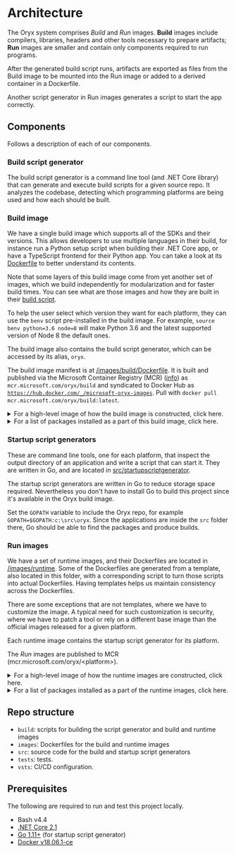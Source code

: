 # Architecture

The Oryx system comprises *Build* and *Run* images. **Build** images include
compilers, libraries, headers and other tools necessary to prepare artifacts;
**Run** images are smaller and contain only components required to run
programs.

After the generated build script runs, artifacts are exported as files from
the Build image to be mounted into the Run image or added to a derived
container in a Dockerfile.

Another script generator in Run images generates a script to start the app
correctly.

## Components

Follows a description of each of our components.

### Build script generator

The build script generator is a command line tool (and .NET Core library) that can generate and execute build
scripts for a given source repo.
It analyzes the codebase, detecting which programming platforms are being used and how each should be built.

### Build image

We have a single build image which supports all of the SDKs and their versions. This allows developers to use
multiple languages in their build, for instance run a Python setup script when building their .NET Core app,
or have a TypeScript frontend for their Python app. You can take a look at its
[Dockerfile](../images/build/Dockerfile) to better understand its contents.

Note that some layers of this build image come from yet another set of images, which we build independently for
modularization and for faster build times. You can see what are those images and how they are built in their
[build script](../build/buildBuildImageBases.sh).

To help the user select which version they want for each platform, they can use the `benv` script pre-installed
in the build image. For example, `source benv python=3.6 node=8` will make Python 3.6 and the latest supported
version of Node 8 the default ones.

The build image also contains the build script generator, which can be accessed by its alias, `oryx`.

The build image manifest is at
[/images/build/Dockerfile](../images/build/Dockerfile). It is built and
published via the Microsoft Container Registry (MCR) ([info][]) as
`mcr.microsoft.com/oryx/build` and syndicated to Docker Hub as
[`https://hub.docker.com/_/microsoft-oryx-images`](https://hub.docker.com/_/microsoft-oryx-images). Pull with `docker pull
mcr.microsoft.com/oryx/build:latest`.

<details>
<summary>For a high-level image of how the build image is constructed, click here.</summary>

![Build images](./resources/build-images.png)
</details>

<details>
<summary>For a list of packages installed as a part of this build image, click here.</summary>

#### [Slim Build Image](../images/build/slim.Dockerfile)

**Docker**

- [`buildpack-deps:stretch`](../images/build/slim.Dockerfile#L5)
- [`mcr.microsoft.com/oryx/python-build-base:3.7-{BUILD}`](../images/build/slim.Dockerfile#L160)

**`apt-get`**

- Basic build tools
    - [`build-essential`](../images/build/slim.Dockerfile#L25)
    - [`default-libmysqlclient-dev`](../images/build/slim.Dockerfile#L31)
    - [`git`](../images/build/slim.Dockerfile#L21)
    - [`libpq-dev`](../images/build/slim.Dockerfile#L29)
    - [`make`](../images/build/slim.Dockerfile#L22)
    - [`moreutils`](../images/build/slim.Dockerfile#L33)
    - [`rsync`](../images/build/slim.Dockerfile#L34)
    - [`unixodbc-dev`](../images/build/slim.Dockerfile#L27)
    - [`unzip`](../images/build/slim.Dockerfile#L23)
    - [`zip`](../images/build/slim.Dockerfile#L35)
- .NET Core
    - [`libc6`](../images/build/slim.Dockerfile#L50)
    - [`libgcc1`](../images/build/slim.Dockerfile#L51)
    - [`libgssapi-krb5-2`](../images/build/slim.Dockerfile#L52)
    - [`libicu57`](../images/build/slim.Dockerfile#L53)
    - [`liblttng-ust0`](../images/build/slim.Dockerfile#L54)
    - [`libssl1.0.2`](../images/build/slim.Dockerfile#L55)
    - [`libstdc++6`](../images/build/slim.Dockerfile#L56)
    - [`zlib1g`](../images/build/slim.Dockerfile#L57)
- Node
    - [`jq`](../images/build/slim.Dockerfile#L108)
- Python
    - [`tk-dev`](../images/build/slim.Dockerfile#L169)
    - [`uuid-dev`](../images/build/slim.Dockerfile#L170)

#### [Full build image](../images/build/Dockerfile)

**Docker**

- Python
    - [`mcr.microsoft.com/oryx/python-build-base:2.7-{BUILD}`](../images/build/Dockerfile#L179)
    - [`mcr.microsoft.com/oryx/python-build-base:3.6-{BUILD}`](../images/build/Dockerfile#L180)
    - [`mcr.microsoft.com/oryx/python-build-base:3.8-{BUILD}`](../images/build/Dockerfile#L181)
- PHP
    - [`mcr.microsoft.com/oryx/php-build-base:5.6-{BUILD}`](../images/build/Dockerfile#L217)
    - [`mcr.microsoft.com/oryx/php-build-base:7.0-{BUILD}`](../images/build/Dockerfile#L218)
    - [`mcr.microsoft.com/oryx/php-build-base:7.2-{BUILD}`](../images/build/Dockerfile#L219)
    - [`mcr.microsoft.com/oryx/php-build-base:7.3-{BUILD}`](../images/build/Dockerfile#L220)
- [`golang:1.11-stretch`](../images/build/Dockerfile#L228)

**`apt-get`**

- .NET Core
    - [`libunwind8`](../images/build/Dockerfile#L16)
    - [`libcurl3`](../images/build/Dockerfile#L26)
    - [`libuuid1`](../images/build/Dockerfile#L27)
- Node
    - [`jq`](../images/build/Dockerfile#L100)

</details>

[info]: https://azure.microsoft.com/en-us/blog/microsoft-syndicates-container-catalog/

### Startup script generators

These are command line tools, one for each platform, that inspect the output directory of an application and
write a script that can start it. They are written in Go, and are located in
[src/startupscriptgenerator](../src/startupscriptgenerator/).

The startup script generators are written in Go to reduce storage space
required. Nevertheless you don't have to install Go to build this project
since it's available in the Oryx build image.

Set the `GOPATH` variable to include the Oryx repo, for example
`GOPATH=$GOPATH:c:\src\oryx`. Since the applications are inside the `src`
folder there, Go should be able to find the packages and produce builds.

### Run images

We have a set of runtime images, and their Dockerfiles are located in [/images/runtime](../images/runtime).
Some of the Dockerfiles are generated from a template, also located in this folder, with a corresponding
script to turn those scripts into actual Dockerfiles. Having templates helps us maintain consistency
across the Dockerfiles.

There are some exceptions that are not templates, where we have to customize the image. A typical need for
such customization is security, where we have to patch a tool or rely on a different base image than the
official images released for a given platform.

Each runtime image contains the startup script generator for its platform.

The *Run* images are published to MCR (mcr.microsoft.com/oryx/&lt;platform&gt;).

<details>
<summary>For a high-level image of how the runtime images are constructed, click here.</summary>

![Runtime images](./resources/runtime-images.png)
</details>

<details>
<summary>For a list of packages installed as a part of the runtime images, click here.</summary>

#### [Common base image](../images/runtime/commonbase/Dockerfile)

**Docker**

- [`buildpack-deps:stretch-curl`](../images/runtime/commonbase/Dockerfile#L1)

**`apt-get`**

- [`xz-utils`](../images/runtime/commonbase/Dockerfile#L4)

#### [.NET Core template](../images/runtime/dotnetcore/Dockerfile.template)

**Docker**

- [`golang:1.11-stretch`](../images/runtime/dotnetcore/Dockerfile.template#L2)
- [`mcr.microsoft.com/dotnet/core/runtime:{VERSION}](../images/runtime/dotnetcore/Dockerfile.template#L12)

**`apt-get`**

- [`file`](../images/runtime/dotnetcore/Dockerfile.template#L16)

#### [Node template](../images/runtime/node/Dockerfile.template)

**Docker**

- [`golang:1.11-stretch`](../images/runtime/node/Dockerfile.template#L2)
- [`mcr.microsoft.com/oryx/node-base:{VERSION}`](../images/runtime/node/Dockerfile.template#L12)

#### [PHP template](../images/runtime/php/Dockerfile.template)

**Docker**

- [`golang:1.11-stretch`](../images/runtime/php/Dockerfile.template#L2)
- [`mcr.microsoft.com/oryx/php-base:{VERSION}`](../images/runtime/php/Dockerfile.template#L12)

#### [Python template](../images/runtime/python/Dockerfile.template)

**Docker**

- [`golang:1.11-stretch`](../images/runtime/python/Dockerfile.template#L2)

</details>

## Repo structure

* `build`: scripts for building the script generator and build and runtime images
* `images`: Dockerfiles for the build and runtime images
* `src`: source code for the build and startup script generators
* `tests`: tests.
* `vsts`: CI/CD configuration.

## Prerequisites

The following are required to run and test this project locally.

- Bash v4.4
- [.NET Core 2.1](https://dotnet.microsoft.com/download/dotnet-core)
- [Go 1.11+](https://golang.org/dl/) (for startup script generator)
- [Docker v18.06.1-ce](https://docs.docker.com/install/)
